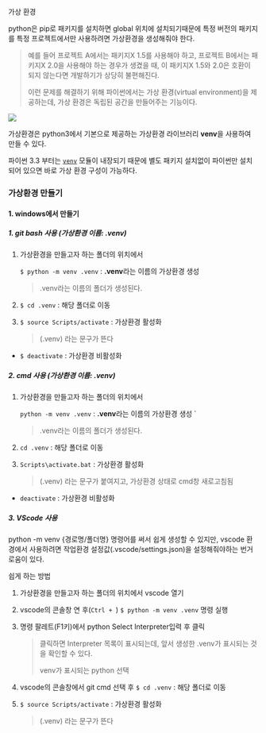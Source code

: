 가상 환경

python은 pip로 패키지를 설치하면 global 위치에 설치되기때문에 특정 버전의 패키지를 특정 프로젝트에서만 사용하려면 가상환경을 생성해줘야 한다.

> 예를 들어 프로젝트 A에서는 패키지X 1.5를 사용해야 하고, 프로젝트 B에서는 패키지X 2.0을 사용해야 하는 경우가 생겼을 때, 이 패키지X 1.5와 2.0은 호환이 되지 않는다면 개발하기가 상당히 불편해진다.
>
> 이런 문제를 해결하기 위해 파이썬에서는 가상 환경(virtual environment)을 제공하는데, 가상 환경은 독립된 공간을 만들어주는 기능이다.

![](https://dojang.io/pluginfile.php/14099/mod_page/content/4/047006.png)

가상환경은 python3에서 기본으로 제공하는 가상환경 라이브러리 **venv**을 사용하여 만들 수 있다.

파이썬 3.3 부터는 [`venv`](https://docs.python.org/3/library/venv.html) 모듈이 내장되기 때문에 별도 패키지 설치없이 파이썬만 설치되어 있으면 바로 가상 환경 구성이 가능하다.







### 가상환경 만들기

#### 1. windows에서 만들기

##### 1. git bash 사용 (가상환경 이름: .venv)

1. 가상환경을 만들고자 하는 폴더의 위치에서

   `$ python -m venv .venv`  :  **.venv**라는 이름의 가상환경 생성 

   > .venv라는 이름의 폴더가 생성된다.

2. `$ cd .venv` : 해당  폴더로 이동

3. `$ source Scripts/activate` : 가상환경 활성화

   > (.venv) 라는 문구가 뜬다

- `$ deactivate` : 가상환경 비활성화





##### 2. cmd 사용 (가상환경 이름: .venv)

1. 가상환경을 만들고자 하는 폴더의 위치에서

   `python -m venv .venv`  :  **.venv**라는 이름의 가상환경 생성 `

   > .venv라는 이름의 폴더가 생성된다.

2. `cd .venv` : 해당  폴더로 이동

3. `Scripts\activate.bat` : 가상환경 활성화

   > (.venv) 라는 문구가 붙여지고, 가상환경 상태로 cmd창 새로고침됨

- `deactivate` : 가상환경 비활성화



##### 3. VScode 사용

python -m venv {경로명/폴더명} 명령어를 써서 쉽게 생성할 수 있지만, vscode 환경에서 사용하려면 작업환경 설정값(.vscode/settings.json)을 설정해줘야하는 번거로움이 있다.

쉽게 하는 방법 

1. 가상환경을 만들고자 하는 폴더의 위치에서 vscode 열기
2. vscode의 콘솔창 연 후(`Ctrl + `)  `$ python -m venv .venv`  명령 실행

3. 명령 팔레트(F1키)에서 python Select Interpreter입력 후 클릭

   > 클릭하면 Interpreter 목록이 표시되는데, 앞서 생성한 .venv가 표시되는 것을 확인할 수 있다. 
   >
   > venv가 표시되는 python 선택

4. vscode의 콘솔창에서 git cmd 선택 후 `$ cd .venv` : 해당  폴더로 이동

5. `$ source Scripts/activate` : 가상환경 활성화

   > (.venv) 라는 문구가 뜬다